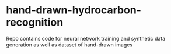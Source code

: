 # hand-drawn-hydrocarbon-recognition
Repo contains code for neural network training and synthetic data generation as well as dataset of hand-drawn images
